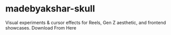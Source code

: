 # madebyakshar-skull
Visual experiments &amp; cursor effects for Reels, Gen Z aesthetic, and frontend showcases.
Download From Here

